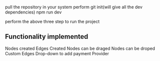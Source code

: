 pull the repository in your system
perform git init(will give all the dev dependencies)
npm run dev

perform the above three step to run the project

## Functionality implemented

Nodes created
Edges Created
Nodes can be draged
Nodes can be droped
Custom Edges
Drop-down to add payment Provider
